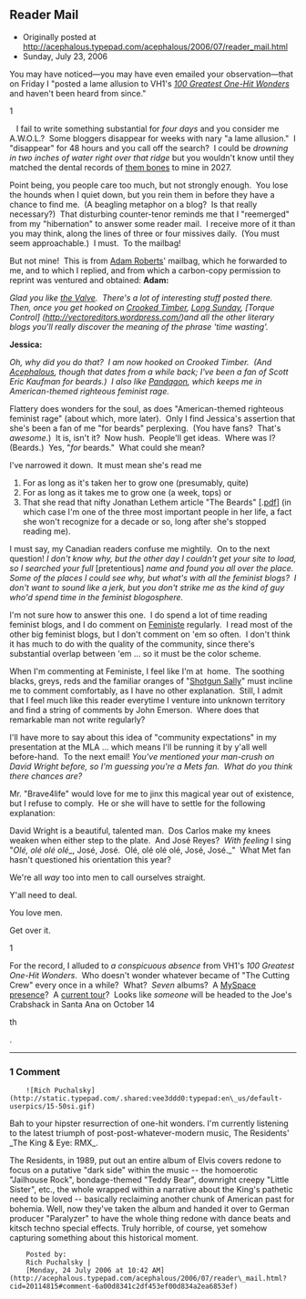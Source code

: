 ## Reader Mail

 * Originally posted at http://acephalous.typepad.com/acephalous/2006/07/reader_mail.html
 * Sunday, July 23, 2006



You may have noticed—you may have even emailed your observation—that on Friday I "posted a lame allusion to VH1's [_100 Greatest One-Hit Wonders_](http://en.wikipedia.org/wiki/100\_Greatest\_One-hit\_Wonders) and haven't been heard from since."

1

   I fail to write something substantial for _four days_ and you consider me A.W.O.L.?  Some bloggers disappear for weeks with nary "a lame allusion."  I "disappear" for 48 hours and you call off the search?  I could be _drowning in two inches of water right over that ridge_ but you wouldn't know until they matched the dental records of [them bones](http://www.amazon.com/exec/obidos/ASIN/B000001E29/diesekoschmar-20) to mine in 2027.  

Point being, you people care too much, but not strongly enough.  You lose the hounds when I quiet down, but you rein them in before they have a chance to find me.  (A beagling metaphor on a blog?  Is that really necessary?)  That disturbing counter-tenor reminds me that I "reemerged" from my "hibernation" to answer some reader mail.  I receive more of it than you may think, along the lines of three or four missives daily.  (You must seem approachable.)  I must.  To the mailbag!

But not mine!  This is from [Adam Roberts](http://adamroberts.com/)' mailbag, which he forwarded to me, and to which I replied, and from which a carbon-copy permission to reprint was ventured and obtained:
**Adam:**

_Glad you like [the Valve](http://www.thevalve.org/).  There's a lot of interesting stuff posted there.  Then, once you get hooked on [Crooked Timber](http://www.crookedtimber.org/), [Long Sunday](http://www.long-sunday.net/), [Torque Control] (http://vectoreditors.wordpress.com/)and all the other literary blogs you'll really discover the meaning of the phrase 'time wasting'._

**Jessica:**  

_Oh, why did you do that?  I am now hooked on Crooked Timber.  (And [Acephalous](http://acephalous.typepad.com/), though that dates from a while back; I've been a fan of Scott Eric Kaufman for beards.)  I also like [Pandagon](http://www.pandagon.net/), which keeps me in American-themed righteous feminist rage._

Flattery does wonders for the soul, as does "American-themed righteous feminist rage" (about which, more later).  Only I find Jessica's assertion that she's been a fan of me "for beards" perplexing.  (You have fans?  That's _awesome_.)  It is, isn't it?  Now hush.  People'll get ideas.  Where was I?  (Beards.)  Yes, "_for_ beards."  What could she mean?

I've narrowed it down.  It must mean she's read me

1.  For as long as it's taken her to grow one (presumably, quite)
2.  For as long as it takes me to grow one (a week, tops) or
3.  That she read that nifty Jonathan Lethem article "The Beards" [.[pdf](http://acephalous.typepad.com/The\_Beards\_-\_Jonathan\_Lethem.pdf)] (in which case I'm one of the three most important people in her life, a fact she won't recognize for a decade or so, long after she's stopped reading me).

I must say, my Canadian readers confuse me mightily.  On to the next question!
_I don't know why, but the other day I couldn't get your site to load, so I searched your full_ [pretentious] _name and found you all over the place.  Some of the places I could see why, but what's with all the feminist blogs?  I don't want to sound like a jerk, but you don't strike me as the kind of guy who'd spend time in the feminist blogosphere._

I'm not sure how to answer this one.  I do spend a lot of time reading feminist blogs, and I do comment on [Feministe](http://www.feministe.us/blog/) regularly.  I read most of the other big feminist blogs, but I don't comment on 'em so often.  I don't think it has much to do with the quality of the community, since there's substantial overlap between 'em ... so it must be the color scheme.  

When I'm commenting at Feministe, I feel like I'm at  home.  The soothing blacks, greys, reds and the familiar oranges of "[Shotgun Sally](http://www.feministe.us/blog/wp-content/themes/feministe/images/feministe.jpg)" must incline me to comment comfortably, as I have no other explanation.  Still, I admit that I feel much like this reader everytime I venture into unknown territory and find a string of comments by John Emerson.  Where does that remarkable man not write regularly?

I'll have more to say about this idea of "community expectations" in my presentation at the MLA ... which means I'll be running it by y'all well before-hand.  To the next email!
_You've mentioned your man-crush on David Wright before, so I'm guessing you're a Mets fan.  What do you think there chances are?_

Mr. "Brave4life" would love for me to jinx this magical year out of existence, but I refuse to comply.  He or she will have to settle for the following explanation:

David Wright is a beautiful, talented man.  Dos Carlos make my knees weaken when either step to the plate.  And José Reyes?  _With feeling_ I sing "_Olé, olé olé_ _olé__, José, José.  Olé, olé olé olé, José, José._"  What Met fan hasn't questioned his orientation this year?  

We're all _way_ too into men to call ourselves straight.  

Y'all need to deal.  

You love men.  

Get over it.

1

 
For the record, I alluded to _a conspicuous absence_ from VH1's _100 Greatest One-Hit Wonders_.  Who doesn't wonder whatever became of "The Cutting Crew" every once in a while?  What?  _Seven_ albums?  A [MySpace presence](http://www.myspace.com/cuttingcrewmusic)?  A [current tour](http://www.grinningsouls.biz/cuttingcrew/hypertext/index.htm)?  Looks like _someone_ will be headed to the Joe's Crabshack in Santa Ana on October 14

th

.

		

* * *

### 1 Comment 

		

                
[]()

	

		![Rich Puchalsky](http://static.typepad.com/.shared:vee3ddd0:typepad:en\_us/default-userpics/15-50si.gif)
	

	

		

Bah to your hipster resurrection of one-hit wonders.  I'm currently listening to the latest triumph of post-post-whatever-modern music, The Residents' \_The King & Eye: RMX\_.

The Residents, in 1989, put out an entire album of Elvis covers redone to focus on a putative "dark side" within the music -- the homoerotic "Jailhouse Rock", bondage-themed "Teddy Bear", downright creepy "Little Sister", etc., the whole wrapped within a narrative about the King's pathetic need to be loved -- basically reclaiming another chunk of American past for bohemia.  Well, now they've taken the album and handed it over to German producer "Paralyzer" to have the whole thing redone with dance beats and kitsch techno special effects.  Truly horrible, of course, yet somehow capturing something about this historical moment.

	

		Posted by:
		Rich Puchalsky |
		[Monday, 24 July 2006 at 10:42 AM](http://acephalous.typepad.com/acephalous/2006/07/reader\_mail.html?cid=20114815#comment-6a00d8341c2df453ef00d834a2ea6853ef)

		

        